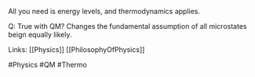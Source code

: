 
All you need is energy levels, and thermodynamics applies.

Q: True with QM? Changes the fundamental assumption of all microstates beign equally likely.

Links: 
[[Physics]]
[[PhilosophyOfPhysics]]


#Physics #QM #Thermo 
